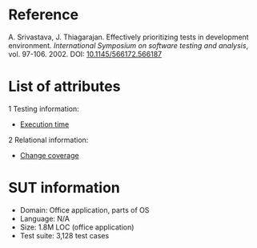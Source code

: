 # Reference

A. Srivastava, J. Thiagarajan. Effectively prioritizing tests in development environment. *International Symposium on software testing and analysis*, vol. 97-106. 2002. DOI: [10.1145/566172.566187](https://www.doi.org/10.1145/566172.566187)

# List of attributes

1 Testing information:
* [Execution time](../../attributes/testing/test-case/execution/execution-time.md)

2 Relational information:
* [Change coverage](../../attributes/relational/test-case/coverage/change-coverage.md)

# SUT information

* Domain: Office application, parts of OS
* Language: N/A
* Size: 1.8M LOC (office application)
* Test suite: 3,128 test cases